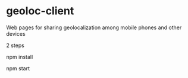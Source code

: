 # geoloc-client
Web pages for sharing geolocalization among mobile phones and other devices

2 steps

npm install

npm start

